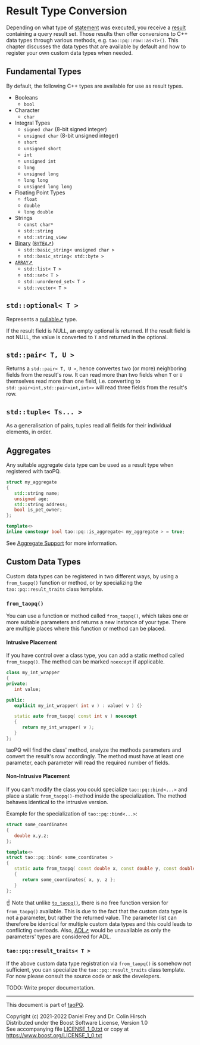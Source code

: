 # Result Type Conversion

Depending on what type of [statement](Statement.md) was executed, you receive a [result](Result.md) containing a query result set.
Those results then offer conversions to C++ data types through various methods, e.g. `tao::pq::row::as<T>()`.
This chapter discusses the data types that are available by default and how to register your own custom data types when needed.

## Fundamental Types

By default, the following C++ types are available for use as result types.

* Booleans
  * `bool`
* Character
  * `char`
* Integral Types
  * `signed char` (8-bit signed integer)
  * `unsigned char` (8-bit unsigned integer)
  * `short`
  * `unsigned short`
  * `int`
  * `unsigned int`
  * `long`
  * `unsigned long`
  * `long long`
  * `unsigned long long`
* Floating Point Types
  * `float`
  * `double`
  * `long double`
* Strings
  * `const char*`
  * `std::string`
  * `std::string_view`
* [Binary](Binary-Data.md) ([`BYTEA`➚](https://www.postgresql.org/docs/current/datatype-binary.html))
  * `std::basic_string< unsigned char >`
  * `std::basic_string< std::byte >`
* [`ARRAY`➚](https://www.postgresql.org/docs/current/arrays.html)
  * `std::list< T >`
  * `std::set< T >`
  * `std::unordered_set< T >`
  * `std::vector< T >`

## `std::optional< T >`

Represents a [nullable➚](https://en.wikipedia.org/wiki/Nullable_type) type.

If the result field is NULL, an empty optional is returned.
If the result field is not NULL, the value is converted to `T` and returned in the optional.

## `std::pair< T, U >`

Returns a `std::pair< T, U >`, hence convertes two (or more) neighboring fields from the result's row.
It can read more than two fields when `T` or `U` themselves read more than one field, i.e. converting to `std::pair<int,std::pair<int,int>>` will read three fields from the result's row.

## `std::tuple< Ts... >`

As a generalisation of pairs, tuples read all fields for their individual elements, in order.

## Aggregates

Any suitable aggregate data type can be used as a result type when registered with taoPQ.

```c++
struct my_aggregate
{
   std::string name;
   unsigned age;
   std::string address;
   bool is_pet_owner;
};

template<>
inline constexpr bool tao::pq::is_aggregate< my_aggregate > = true;
```

See [Aggregate Support](Aggregate-Support.md) for more information.

## Custom Data Types

Custom data types can be registered in two different ways, by using a `from_taopq()` function or method, or by specializing the `tao::pq::result_traits` class template.

### `from_taopq()`

You can use a function or method called `from_taopq()`, which takes one or more suitable parameters and returns a new instance of your type.
There are multiple places where this function or method can be placed.

#### Intrusive Placement

If you have control over a class type, you can add a static method called `from_taopq()`.
The method can be marked `noexcept` if applicable.

```c++
class my_int_wrapper
{
private:
   int value;

public:
   explicit my_int_wrapper( int v ) : value( v ) {}

   static auto from_taopq( const int v ) noexcept
   {
      return my_int_wrapper( v );
   }
};
```

taoPQ will find the class' method, analyze the methods parameters and convert the result's row accordingly.
The method must have at least one parameter, each parameter will read the required number of fields.

#### Non-Intrusive Placement

If you can't modify the class you could specialize `tao::pq::bind<...>` and place a static `from_taopq()`-method inside the specialization.
The method behaves identical to the intrusive version.

Example for the specialization of `tao::pq::bind<...>`:

```c++
struct some_coordinates
{
   double x,y,z;
};

template<>
struct tao::pq::bind< some_coordinates >
{
   static auto from_taopq( const double x, const double y, const double z ) noexcept
   {
      return some_coordinates{ x, y, z };
   }
};
```

:point_up: Note that unlike [`to_taopq()`](Parameter-Type-Conversion.md), there is no free function version for `from_taopq()` available.
This is due to the fact that the custom data type is not a parameter, but rather the returned value.
The parameter list can therefore be identical for multiple custom data types and this could leads to conflicting overloads.
Also, [ADL➚](https://en.cppreference.com/w/cpp/language/adl) would be unavailable as only the parameters' types are considered for ADL.

### `tao::pq::result_traits< T >`

If the above custom data type registration via `from_taopq()` is somehow not sufficient, you can specialize the `tao::pq::result_traits` class template.
For now please consult the source code or ask the developers.

TODO: Write proper documentation.

---

This document is part of [taoPQ](https://github.com/taocpp/taopq).

Copyright (c) 2021-2022 Daniel Frey and Dr. Colin Hirsch<br>
Distributed under the Boost Software License, Version 1.0<br>
See accompanying file [LICENSE_1_0.txt](../LICENSE_1_0.txt) or copy at https://www.boost.org/LICENSE_1_0.txt
